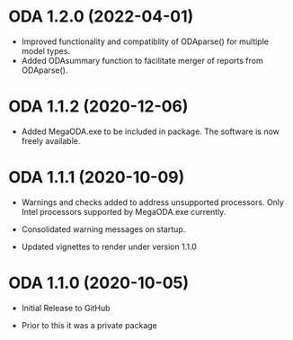 # ODA 1.2.0 (2022-04-01)

* Improved functionality and compatiblity of ODAparse() for multiple model types.
* Added ODAsummary function to facilitate merger of reports from ODAparse().

# ODA 1.1.2 (2020-12-06)

* Added MegaODA.exe to be included in package. The software is now freely available.

# ODA 1.1.1 (2020-10-09)

* Warnings and checks added to address unsupported processors. Only Intel processors supported by MegaODA.exe currently.

* Consolidated warning messages on startup.

* Updated vignettes to render under version 1.1.0


# ODA 1.1.0 (2020-10-05)

* Initial Release to GitHub

* Prior to this it was a private package
